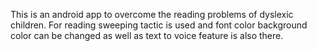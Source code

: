 This is an android app to overcome the reading problems of dyslexic children. For reading sweeping tactic is used and font color background color can be
changed as well as text to voice feature is also there.
